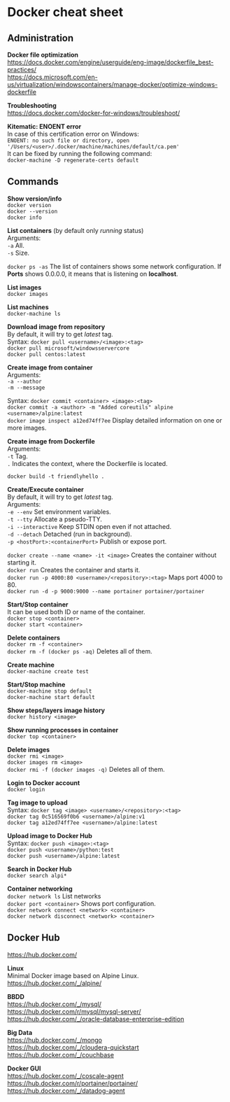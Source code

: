 # Docker cheat sheet

## Administration

**Docker file optimization**  
https://docs.docker.com/engine/userguide/eng-image/dockerfile_best-practices/  
https://docs.microsoft.com/en-us/virtualization/windowscontainers/manage-docker/optimize-windows-dockerfile  

**Troubleshooting**  
https://docs.docker.com/docker-for-windows/troubleshoot/  

**Kitematic: ENOENT error**  
In case of this certification error on Windows:  
`ENOENT: no such file or directory, open '/Users/<user>/.docker/machine/machines/default/ca.pem'`  
It can be fixed by running the following command:  
`docker-machine -D regenerate-certs default`  


## Commands

**Show version/info**  
`docker version`  
`docker --version`  
`docker info`  

**List containers** (by default only *running* status)  
Arguments:  
`-a` All.  
`-s` Size.  

`docker ps -as` The list of containers shows some network configuration. If **Ports** shows 0.0.0.0, it means that is listening on **localhost**.

**List images**  
`docker images`

**List machines**  
`docker-machine ls`

**Download image from repository**  
By default, it will try to get *latest* tag.  
Syntax: `docker pull <username>/<image>:<tag>`  
`docker pull microsoft/windowsservercore`  
`docker pull centos:latest`  

**Create image from container**  
Arguments:  
`-a --author`  
`-m --message`  

Syntax: `docker commit <container> <image>:<tag>`  
`docker commit -a <author> -m "Added coreutils" alpine <username>/alpine:latest`  
`docker image inspect a12ed74ff7ee` Display detailed information on one or more images.  

**Create image from Dockerfile**  
Arguments:  
`-t` Tag.  
`.` Indicates the context, where the Dockerfile is located.  

`docker build -t friendlyhello .`

**Create/Execute container**  
By default, it will try to get *latest* tag.  
Arguments:  
`-e --env` Set environment variables.  
`-t --tty` Allocate a pseudo-TTY.  
`-i --interactive` Keep STDIN open even if not attached.  
`-d --detach` Detached (run in background).  
`-p <hostPort>:<containerPort>` Publish or expose port.  

`docker create --name <name> -it <image>` Creates the container without starting it.  
`docker run` Creates the container and starts it.  
`docker run -p 4000:80 <username>/<repository>:<tag>` Maps port 4000 to 80.  
`docker run -d -p 9000:9000 --name portainer portainer/portainer`

**Start/Stop container**   
It can be used both ID or name of the container.  
`docker stop <container>`  
`docker start <container>`  

**Delete containers**  
`docker rm -f <container>`  
`docker rm -f (docker ps -aq)` Deletes all of them.  

**Create machine**  
`docker-machine create test`  

**Start/Stop machine**  
`docker-machine stop default`  
`docker-machine start default`

**Show steps/layers image history**  
`docker history <image>`

**Show running processes in container**  
`docker top <container>`

**Delete images**  
`docker rmi <image>`  
`docker images rm <image>`  
`docker rmi -f (docker images -q)` Deletes all of them.

**Login to Docker account**  
`docker login`

**Tag image to upload**  
Syntax: `docker tag <image> <username>/<repository>:<tag>`  
`docker tag 0c516569f0b6 <username>/alpine:v1`  
`docker tag a12ed74ff7ee <username>/alpine:latest`

**Upload image to Docker Hub**  
Syntax: `docker push <image>:<tag>`  
`docker push <username>/python:test`  
`docker push <username>/alpine:latest`

**Search in Docker Hub**  
`docker search alpi*`

**Container networking**  
`docker network ls` List networks  
`docker port <container>` Shows port configuration.  
`docker network connect <network> <container>`  
`docker network disconnect <network> <container>`


## Docker Hub
https://hub.docker.com/

**Linux**  
Minimal Docker image based on Alpine Linux.  
https://hub.docker.com/_/alpine/

**BBDD**  
https://hub.docker.com/_/mysql/  
https://hub.docker.com/r/mysql/mysql-server/  
https://hub.docker.com/_/oracle-database-enterprise-edition  

**Big Data**  
https://hub.docker.com/_/mongo  
https://hub.docker.com/_/cloudera-quickstart  
https://hub.docker.com/_/couchbase

**Docker GUI**  
https://hub.docker.com/_/coscale-agent  
https://hub.docker.com/r/portainer/portainer/  
https://hub.docker.com/_/datadog-agent  
